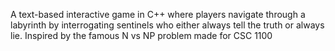 A text-based interactive game in C++ where players navigate through a labyrinth by interrogating sentinels who either always tell the truth or always lie. Inspired by the famous N vs NP problem made for CSC 1100 
